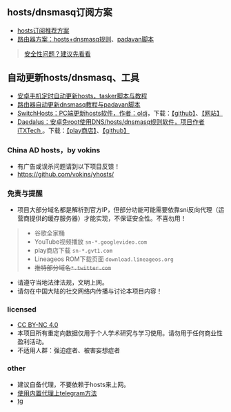 ## hosts/dnsmasq订阅方案
- [hosts订阅推荐方案](https://github.com/sy618/hosts/blob/master/md/hosts%E8%AE%A2%E9%98%85%E6%96%B9%E6%A1%88.md)
- [路由器方案：hosts+dnsmasq规则](https://github.com/sy618/hosts/tree/master/dnsmasq)、[padavan脚本](https://github.com/sy618/hosts/blob/master/dnsmasq/sh/padavan%E5%9B%BA%E4%BB%B6%E8%84%9A%E6%9C%AC.md)
> [安全性问题？建议先看看](https://github.com/sy618/hosts/tree/master/dnsmasq/%E5%AE%89%E5%85%A8%E9%97%AE%E9%A2%98)

## 自动更新hosts/dnsmasq、工具
* [安卓手机定时自动更新hosts，tasker脚本与教程](https://github.com/sy618/hosts/tree/master/%E5%AE%89%E5%8D%93%E8%87%AA%E5%8A%A8%E6%9B%B4%E6%96%B0hosts)
* [路由器自动更新dnsmasq教程与padavan脚本](https://github.com/sy618/hosts/blob/master/dnsmasq/dnsmasq.md)
* [SwitchHosts：PC端更新hosts软件，作者：oldj](https://github.com/oldj/SwitchHosts/blob/master/README.md)，下载：[【github】](https://github.com/oldj/SwitchHosts/releases)、[【网站】](https://oldj.github.io/SwitchHosts)
* [Daedalus：安卓免root使用DNS/hosts/dnsmasq规则软件，项目作者iTXTech ](https://github.com/iTXTech/Daedalus)。下载：[【play商店】](https://play.google.com/store/apps/details?id=org.itxtech.daedalus)、[【github】](https://github.com/iTXTech/Daedalus/releases)

### China AD hosts，by vokins
* 有广告或误杀问题请到以下项目反馈！
* https://github.com/vokins/yhosts/

### 免责与提醒
* 项目大部分域名都是解析到官方IP，但部分功能可能需要依靠sni反向代理（运营商提供的缓存服务器）才能实现，不保证安全性。不喜勿用！
> - 谷歌全家桶
> - YouTube视频播放 `sn-*.googlevideo.com`
> - play商店下载 `sn-*.gvt1.com`
> - Lineageos ROM下载页面 `download.lineageos.org`
> - ~~推特部分域名`*.twitter.com`~~
* 请遵守当地法律法规，文明上网。
* 请勿在中国大陆的社交网络内传播与讨论本项目内容！

### licensed
* [CC BY-NC 4.0](https://creativecommons.org/licenses/by-nc/4.0/deed.zh)
* 本项目所有重定向数据仅用于个人学术研究与学习使用。请勿用于任何商业性盈利活动。
* 不适用人群：强迫症者、被害妄想症者

### other
* 建议自备代理，不要依赖于hosts来上网。
* [使用内置代理上telegram方法](https://github.com/sy618/hosts/blob/master/md/telegram.md)
* [tg](https://t.me/adfqhosts)
